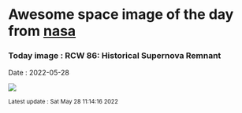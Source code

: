 
# Awesome space image of the day from [nasa](https://api.nasa.gov/)

### Today image : RCW 86: Historical Supernova Remnant

Date : 2022-05-28


![](https://apod.nasa.gov/apod/image/2205/RCW86_MP1024.jpg)

<small>Latest update : Sat May 28 11:14:16 2022</small>


